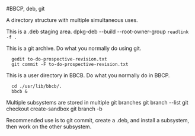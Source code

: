 #BBCP, deb, git

A directory structure with multiple simultaneous uses.

This is a .deb staging area.
  dpkg-deb --build --root-owner-group `readlink -f .`
  
This is a git archive.
    Do what you normally do using git.
    
      gedit to-do-prospective-revision.txt
      git commit -F to-do-prospective-revision.txt


This is a user directory in BBCB.
    Do what you normally do in BBCP.
  
      cd ./usr/lib/bbcb/.
      bbcb &
  
Multiple subsystems are stored in multiple git branches
  git branch --list
  git checkout create-sandbox
  git branch -b <your new subsystem>

Recommended use is to git commit, create a .deb, and install a subsystem, then work on the other subsystem.


